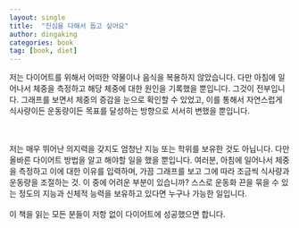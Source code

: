 ```yaml
---
layout: single
title:  "진심을 다해서 돕고 싶어요"
author: dingaking
categories: book
tag: [book, diet]
---
```



저는 다이어트를 위해서 어떠한 약물이나 음식을 복용하지 않았습니다. 다만 아침에 일어나서 체중을 측정하고 해당 체중에 대한 원인을 기록했을 뿐입니다. 그것이 전부입니다. 그래프를 보면서 체중의 증감을 눈으로 확인할 수 있었고, 이를 통해서 자연스럽게 식사량이든 운동량이든 목표를 달성하는 방향으로 서서히 변했을 뿐입니다.

<br />
<br />
저는 매우 뛰어난 의지력을 갖지도 엄청난 지능 또는 학위를 보유한 것도 아닙니다. 다만 올바른 다이어트 방법을 알고 해야할 일을 했을 뿐입니다. 여러분, 아침에 일어나서 체중을 측정하고 이에 대한 이유를 입력하며, 가끔 그래프를 보고 그에 따라 조금씩 식사량과 운동량을 조절하는 것. 이 중에 어려운 부분이 있습니까? 스스로 운동화 끈을 묶을 수 있는 정도의 지능과 신체적 능력을 보유하고 있다면 누구나 가능한 일입니다.

<br />
<br />
이 책을 읽는 모든 분들이 저항 없이 다이어트에 성공했으면 합니다.